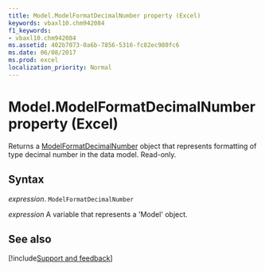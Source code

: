 ```yaml
---
title: Model.ModelFormatDecimalNumber property (Excel)
keywords: vbaxl10.chm942084
f1_keywords:
- vbaxl10.chm942084
ms.assetid: 402b7073-0a6b-7856-5316-fc82ec980fc6
ms.date: 06/08/2017
ms.prod: excel
localization_priority: Normal
---
```



# Model.ModelFormatDecimalNumber property (Excel)

Returns a [ModelFormatDecimalNumber](Excel.modelformatdecimalnumber.md) object that represents formatting of type decimal number in the data model. Read-only.


## Syntax

_expression_. `ModelFormatDecimalNumber`

_expression_ A variable that represents a 'Model' object.


## See also

[!include[Support and feedback](~/includes/feedback-boilerplate.md)]